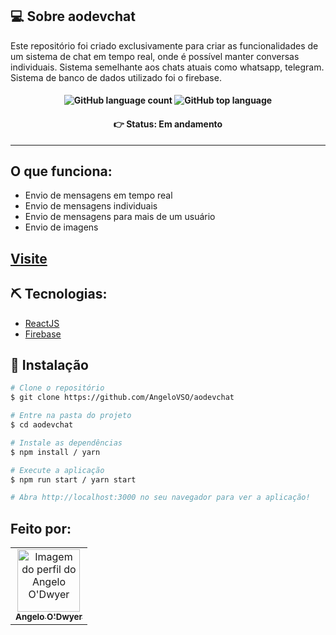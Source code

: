## 💻 Sobre aodevchat

Este repositório foi criado exclusivamente para criar as funcionalidades de um sistema de chat em tempo real, onde é possível manter conversas individuais. Sistema semelhante aos chats atuais como whatsapp, telegram. Sistema de banco de dados utilizado foi o firebase.

<h4 align='center'>
  <img alt="GitHub language count" src="https://img.shields.io/github/languages/count/angelovso/aodevchat"> <img alt="GitHub top language" src="https://img.shields.io/github/languages/top/angelovso/aodevchat">
</h4>

<h4 align='center'>
👉 Status: Em andamento 
</h4>
<hr />

## O que funciona:
- Envio de mensagens em tempo real
- Envio de mensagens individuais
- Envio de mensagens para mais de um usuário
- Envio de imagens

## [Visite](https://aodev-chat.web.app/)

## ⛏ Tecnologias:
- [ReactJS](https://reactjs.org/)
- [Firebase](https://firebase.google.com/)

## 🚀 Instalação

```bash
# Clone o repositório
$ git clone https://github.com/AngeloVSO/aodevchat

# Entre na pasta do projeto
$ cd aodevchat

# Instale as dependências
$ npm install / yarn

# Execute a aplicação
$ npm run start / yarn start

# Abra http://localhost:3000 no seu navegador para ver a aplicação!
```
## Feito por:
<table>
  <tr>
    <td align="center"><a href="https://github.com/AngeloVSO">
    <img src="https://avatars.githubusercontent.com/u/70985334?v=4" width="100px" alt="Imagem do perfil do
    Angelo O'Dwyer"/>
    <br />
    <sub><b>Angelo O'Dwyer</b></sub><br /></td>  
</table>
